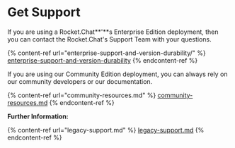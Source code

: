 # Get Support

If you are using a Rocket.Chat**'**s Enterprise Edition deployment, then you can contact the Rocket.Chat's Support Team with your questions.

{% content-ref url="enterprise-support-and-version-durability/" %}
[enterprise-support-and-version-durability](enterprise-support-and-version-durability/)
{% endcontent-ref %}

If you are using our Community Edition deployment, you can always rely on our community developers or our documentation.&#x20;

{% content-ref url="community-resources.md" %}
[community-resources.md](community-resources.md)
{% endcontent-ref %}

**Further Information:**

{% content-ref url="legacy-support.md" %}
[legacy-support.md](legacy-support.md)
{% endcontent-ref %}
